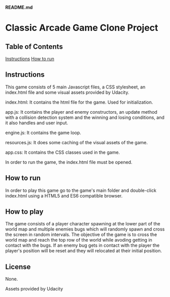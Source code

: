 **README.md**

# Classic Arcade Game Clone Project


## Table of Contents

[Instructions](#instructions)
[How to run](#How)


## Instructions

This game consists of 5 main Javascript files, a CSS stylesheet, an index.html file and some visual assets provided by Udacity. 

index.html: It contains the html file for the game. Used for initialization.

app.js: It contains the player and enemy constructors, an update method with a collision detection system and the winning and losing conditions, and it also handles and user input.

engine.js: It contains the game loop.

resources.js: It does some caching of the visual assets of the game. 

app.css: It contains the CSS classes used in the game.


In order to run the game, the index.html file must be opened. 

## How to run

In order to play this game go to the game's main folder and double-click index.html using a HTML5 and ES6 compatible browser.


## How to play

The game consists of a player character spawning at the lower part of the world map and multiple enemies bugs which will randomly spawn and cross the screen in random intervals. The objective of the game is to cross the world map and reach the top row of the world while avoding getting in contact with the bugs. If an enemy bug gets in contact with the player the player's position will be reset and they will relocated at their initial position. 




## License

None.

Assets provided by Udacity 


